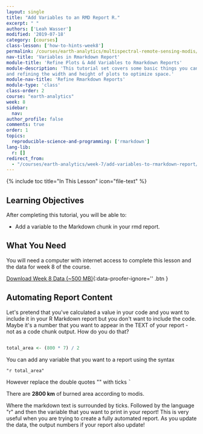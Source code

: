 ```yaml
---
layout: single
title: "Add Variables to an RMD Report R."
excerpt: " "
authors: ['Leah Wasser']
modified: '2019-07-18'
category: [courses]
class-lesson: ['how-to-hints-week8']
permalink: /courses/earth-analytics/multispectral-remote-sensing-modis/add-variables-to-rmarkdown-report/
nav-title: 'Variables in Rmarkdown Report'
module-title: 'Refine Plots & Add Variables to Rmarkdown Reports'
module-description: 'This tutorial set covers some basic things you can do to refine your plots in Rmarkdown document. It covers plotting in grids, adding titles to plotRGB() plots
and refining the width and height of plots to optimize space.'
module-nav-title: 'Refine Rmarkdown Reports'
module-type: 'class'
class-order: 2
course: "earth-analytics"
week: 8
sidebar:
  nav:
author_profile: false
comments: true
order: 1
topics:
  reproducible-science-and-programming: ['rmarkdown']
lang-lib:
  r: []
redirect_from:
  - "/courses/earth-analytics/week-7/add-variables-to-rmarkdown-report/"
---
```


{% include toc title="In This Lesson" icon="file-text" %}

<div class='notice--success' markdown="1">

## <i class="fa fa-graduation-cap" aria-hidden="true"></i> Learning Objectives

After completing this tutorial, you will be able to:

* Add a variable to the Markdown chunk in your rmd report.

## <i class="fa fa-check-square-o fa-2" aria-hidden="true"></i> What You Need

You will need a computer with internet access to complete this lesson and the
data for week 8 of the course.

[<i class="fa fa-download" aria-hidden="true"></i> Download Week 8 Data (~500 MB)](https://ndownloader.figshare.com/files/7677208){:data-proofer-ignore='' .btn }
</div>




## Automating Report Content

Let's pretend that you've calculated a value in your code and you want to include
it in your R Markdown report but you don't want to include the code. Maybe it's a
number that you want to appear in the TEXT of your report - not as a code chunk
output. How do you do that?



```r

total_area <- (800 * 7) / 2
```

You can add any variable that you want to a report using the syntax

`"r total_area"`

However replace the double quotes "" with ticks <kbd>`</kbd>


There are **2800 km** of burned area according to modis.

Where the markdown text is surrounded by ticks. Followed by the language "r"
and then the variable that you want to print in your report! This is very useful
when you are trying to create a fully automated report. As you update the data,
the output numbers if your report also update!

